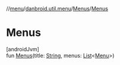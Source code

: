 //[menu](../../../index.md)/[danbroid.util.menu](../index.md)/[Menus](index.md)/[Menus](-menus.md)

# Menus

[androidJvm]\
fun [Menus](-menus.md)(title: [String](https://kotlinlang.org/api/latest/jvm/stdlib/kotlin/-string/index.html), menus: [List](https://kotlinlang.org/api/latest/jvm/stdlib/kotlin.collections/-list/index.html)<[Menu](../-menu/index.md)>)
